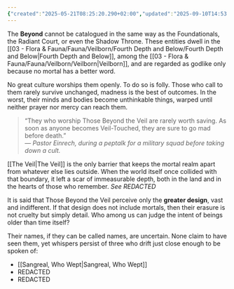 ```yaml
---
{"created":"2025-05-21T08:25:20.290+02:00","updated":"2025-09-10T14:53:06.000+02:00","cssclasses":[],"tags":null,"dg-publish":true,"permalink":"/05-religion-and-deities/those-beyond-the-veil/those-beyond-the-veil/","dgPassFrontmatter":true}
---
```


The **Beyond** cannot be catalogued in the same way as the Foundationals, the Radiant Court, or even the Shadow Throne. These entities dwell in the [[03 - Flora & Fauna/Fauna/Veilborn/Fourth Depth and Below/Fourth Depth and Below\|Fourth Depth and Below]], among the [[03 - Flora & Fauna/Fauna/Veilborn/Veilborn\|Veilborn]], and are regarded as godlike only because no mortal has a better word.

No great culture worships them openly. To do so is folly. Those who call to them rarely survive unchanged, madness is the best of outcomes. In the worst, their minds and bodies become unthinkable things, warped until neither prayer nor mercy can reach them.

> “They who worship Those Beyond the Veil are rarely worth saving. As soon as anyone becomes Veil-Touched, they are sure to go mad before death.”  
— _Pastor Einrech, during a peptalk for a military squad before taking down a cult._

[[The Veil\|The Veil]] is the only barrier that keeps the mortal realm apart from whatever else lies outside. When the world itself once collided with that boundary, it left a scar of immeasurable depth, both in the land and in the hearts of those who remember. 
*See REDACTED*

It is said that Those Beyond the Veil perceive only the **greater design**, vast and indifferent. If that design does not include mortals, then their erasure is not cruelty but simply detail. Who among us can judge the intent of beings older than time itself?

Their names, if they can be called names, are uncertain. None claim to have seen them, yet whispers persist of three who drift just close enough to be spoken of:

- [[Sangreal, Who Wept\|Sangreal, Who Wept]]
- REDACTED
- REDACTED